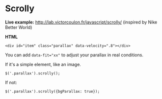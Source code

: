 Scrolly 
==============

**Live example:** http://lab.victorcoulon.fr/javascript/scrolly/ (inspired by Nike Better World)

**HTML**

    <div id="item" class="parallax" data-velocity=".8"></div>

You can add ``data-fit="xx"`` to adjust your parallax in real conditions.

If it's a simple element, like an image.
    
    $('.parallax').scrolly();

If not:

    $('.parallax').scrolly({bgParallax: true});